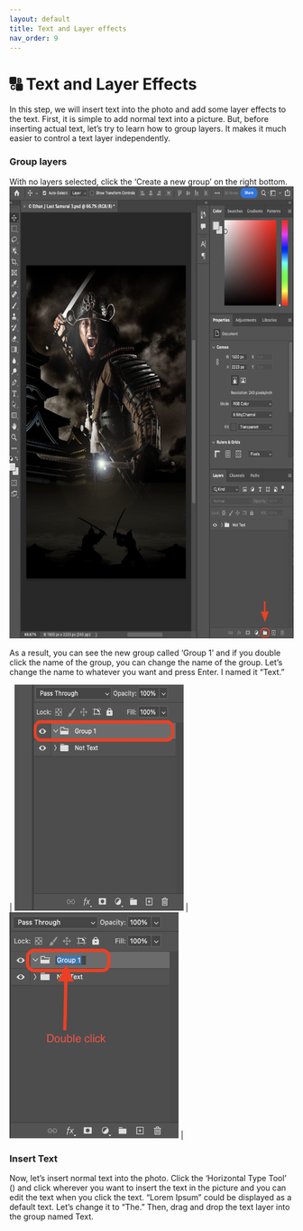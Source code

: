 ```yaml
---
layout: default
title: Text and Layer effects
nav_order: 9
---
```


# [](#header-1)🔠 Text and Layer Effects

In this step, we will insert text into the photo and add some layer effects to the text. First, it is simple to add normal text into a picture. But, before inserting actual text, let’s try to learn how to group layers. It makes it much easier to control a text layer independently. 

### [](#header-3)Group layers

With no layers selected, click the ‘Create a new group’ on the right bottom.
<img src="https://raw.githubusercontent.com/Ethan-J13/Ethan-Shik-Shey/gh-pages/assets/images/Shik_Images/Create_Group.png" alt="initial_image" height="800" width="600">

As a result, you can see the new group called ‘Group 1’ and if you double click the name of the group, you can change the name of the group. Let’s change the name to whatever you want and press Enter. I named it “Text.”

| <img src="https://raw.githubusercontent.com/Ethan-J13/Ethan-Shik-Shey/gh-pages/assets/images/Shik_Images/Group1.png" alt="group1" height="400" width="300"> | <img src="https://raw.githubusercontent.com/Ethan-J13/Ethan-Shik-Shey/gh-pages/assets/images/Shik_Images/Group2.png" alt="group2" height="400" width="300"> |

### [](#header-3)Insert Text

Now, let’s insert normal text into the photo. Click the ‘Horizontal Type Tool’ () and click wherever you want to insert the text in the picture and you can edit the text when you click the text. “Lorem Ipsum” could be displayed as a default text. Let’s change it to “The.” Then, drag and drop the text layer into the group named Text.



